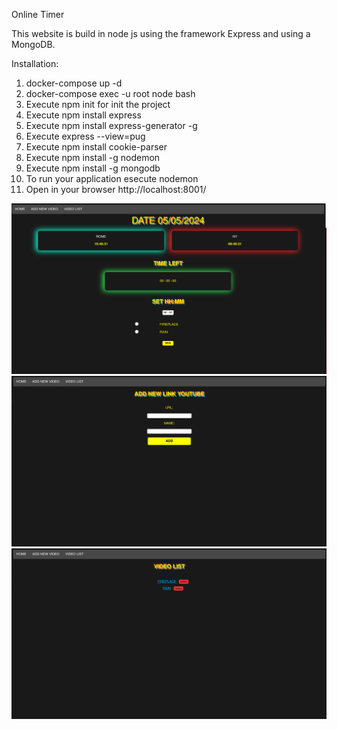 Online Timer

This website is build in node js using the framework Express and using a MongoDB. 

Installation:
1. docker-compose up -d
2. docker-compose exec -u root node bash
3. Execute npm init for init the project 
4. Execute npm install express 
5. Execute npm install express-generator -g 
6. Execute express  --view=pug
7. Execute npm install cookie-parser
8. Execute npm install -g nodemon 
9. Execute npm install -g mongodb
10. To run your application esecute nodemon
11. Open in your browser http://localhost:8001/

![Alt text](./example/home.png)
![Alt text](./example/add_video.png)
![Alt text](./example/video_list.png)



